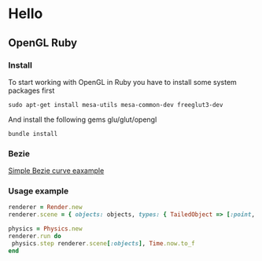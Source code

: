 # Hello
## OpenGL Ruby
### Install
To start working with OpenGL in Ruby you have to install some system packages first

    sudo apt-get install mesa-utils mesa-common-dev freeglut3-dev

And install the following gems glu/glut/opengl

    bundle install

### Bezie
[Simple Bezie curve eaxample](bezie.md)

### Usage example

 ```ruby
renderer = Render.new
renderer.scene = { objects: objects, types: { TailedObject => [:point, :path] } }

physics = Physics.new
renderer.run do
  physics.step renderer.scene[:objects], Time.now.to_f
end
 ```
 